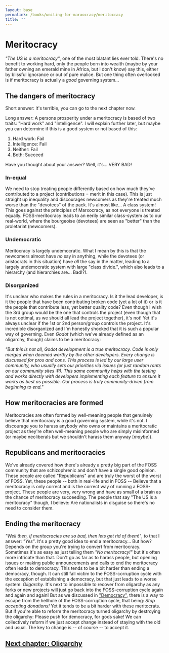 ```yaml
---
layout: base
permalink: /books/waiting-for-marxocracy/meritocracy
title: ""
---
```


# Meritocracy
*"The US is a meritocracy"*, one of the most blatant lies
ever told. There's no benefit to working hard, only the people
born into wealth (maybe by your father owning an emerald mine
in Africa, but I don't know) say this, either by blissful
ignorance or out of pure malice. But one thing often overlooked
is if meritocracy is actually a *good* governing system...

## The dangers of meritocracy
Short answer: It's terrible, you can go to the next chapter
now.

Long answer: A persons prosperity under a meritocracy is
based of two traits: "Hard work" and "Intelligence". I
will explain further later, but maybe you can determine
if this is a good system or not based of this:

1. Hard work:    Fail
2. Intelligence: Fail
3. Neither:      Fail
4. Both:         Succeed

Have you thought about your answer? Well, it's... VERY BAD!

### In-equal
We need to stop treating people differently based on how much
they've contributed to a project (contributions = merit in this
case). This is just straight up inequality and discourages
newcomers as they're treated much worse than the "devotees"
of the pack. It's almost like... A class system! This goes
against the principles of Marxocracy, as not everyone
is treated equally. FOSS-meritocracy leads to an eerily
similar class-system as to our real-world, where the
bourgeoise (devotees) are seen as "better" than the
proletariat (newcomers).

### Undemocratic
Meritocracy is largely undemocratic. What I mean by this is that
the newcomers almost have *no* say in anything, while the devotees
(or aristocrats in this situation) have *all* the say in the matter,
leading to a largely undemocratic system with large "class divide.",
which also leads to a hierarchy (and hierarchies are... Bad!?).

### Disorganized
It's unclear who makes the rules in a meritocracy. Is it the lead
developer, is it the people that have been contributing broken
code (yet a lot of it) or is it the people that contribute less,
yet better quality code? Even though I wish the 3rd group would
be the one that controls the project (even though that is not optimal,
as we should all lead the project together), it's not! Yet it's always
unclear if the 1st or 2nd person/group controls the project. It's
incredible disorganized and I'm honestly shocked that it is such
a popular way of governing. Even *Godot* (which we've already
defined as an oligarchy, though) claims to be a meritocracy:

*"But this is not all, Godot development is a true meritocracy. Code is only merged when deemed worthy by the
other developers. Every change is discussed for pros and cons.
This process is led by our large user community, who usually sets our priorities via issues (or just random rants
on our community sites :P). This same community helps with the testing and works directly with developers
implementing each feature to ensure it works as best as possible. Our process is truly community-driven from
beginning to end."*

## How meritocracies are formed
Meritocracies are often formed by well-meaning people that genuinely
believe that meritocracy is a good governing system, while it's not.
I discourage you to harass anybody who owns or maintains a
meritocratic project as they're often well-meaning people who are
simply misinformed (or maybe neoliberals but we shouldn't harass
them anyway \[*maybe*]).

## Republicans and meritocracies
We've already covered how there's already a pretty big part of the
FOSS community that are schizophrenic and don't have a single good opinion.
These people are called "Republicans" and are truly the worst of the worst
of FOSS. Yet, these people -- both in real-life and in FOSS -- Believe that
a meritocracy is only correct and is the correct way of running a FOSS-project.
These people are very, very wrong and have as small of a brain as the chance
of meritocracy succeeding. The people that say "The US is a meritocracy"
though, I believe: Are nationalists in disguise so there's no need to consider
them.

## Ending the meritocracy
*"Well then, if meritocracies are so bad, then lets get rid of them!"*, to that
I answer: *"Yes"*. It's a pretty good idea to end a meritocracy... But how?
Depends on the group you're trying to convert from meritocracy. Sometimes it's
as easy as just telling them *"No meritocracy!"* but it's often more intricate than
that. Don't go as far as to harass people, but opening issues or making public
announcements and calls to end the meritocracy often leads to democracy. This
tends to be a bit harder than ending a democracy, though. It can still fall
victim to the FOSS-corruption cycle with the exception of establishing a
democracy, but that just leads to a worse system: *Oligarchy*. It's next
to impossible to recover from oligarchy as any forks or new projects
will just go back into the FOSS-corruption cycle again and again and
again! But as we discussed in ["Democracy"](/books/waiting-for-marxocracy/democracy),
there is a way to escape from the hellhole of the FOSS-corruption cycle,
that being: *Stop accepting donations!* Yet it tends to be a bit harder
with these meritocrats. But if you're able to reform the meritocracy
turned oligarchy by destroying the oligarchy: Please push for democracy,
for gods sake! We can collectively reform if we just accept change instead
of staying with the old and usual. The key to change is -- of course --
to accept it.

## [Next chapter: Oligarchy](/books/waiting-for-marxocracy/oligarchy)
